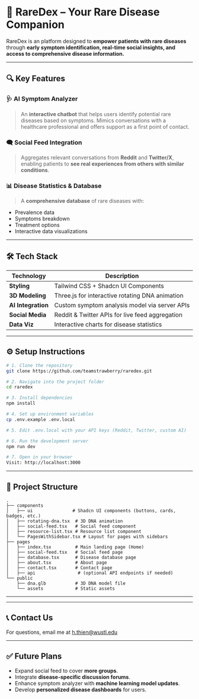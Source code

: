 
# 🧬 RareDex – Your Rare Disease Companion

RareDex is an  platform designed to **empower patients with rare diseases** through **early symptom identification, real-time social insights, and access to comprehensive disease information.** 

---

## 🔍 Key Features

### 🩺 AI Symptom Analyzer
> An **interactive chatbot** that helps users identify potential rare diseases based on symptoms. Mimics conversations with a healthcare professional and offers support as a first point of contact.

### 🗨️ Social Feed Integration
> Aggregates relevant conversations from **Reddit** and **Twitter/X**, enabling patients to **see real experiences from others with similar conditions**.

### 📊 Disease Statistics & Database
> A **comprehensive database** of rare diseases with:

- Prevalence data
- Symptoms breakdown
- Treatment options
- Interactive data visualizations

---

## 🛠️ Tech Stack

| Technology      | Description                                      |
|-----------------|--------------------------------------------------|
| **Styling**     | Tailwind CSS + Shadcn UI Components              |
| **3D Modeling** | Three.js for interactive rotating DNA animation  |
| **AI Integration** | Custom symptom analysis model via server APIs  |
| **Social Media** | Reddit & Twitter APIs for live feed aggregation  |
| **Data Viz**    | Interactive charts for disease statistics        |

---

## ⚙️ Setup Instructions

```bash
# 1. Clone the repository
git clone https://github.com/teamstrawberry/raredex.git

# 2. Navigate into the project folder
cd raredex

# 3. Install dependencies
npm install

# 4. Set up environment variables
cp .env.example .env.local

# 5. Edit .env.local with your API keys (Reddit, Twitter, custom AI)

# 6. Run the development server
npm run dev

# 7. Open in your browser
Visit: http://localhost:3000
```

---

## 📂 Project Structure

```
.
├── components
│   ├── ui               # Shadcn UI components (buttons, cards, badges, etc.)
│   ├── rotating-dna.tsx  # 3D DNA animation
│   ├── social-feed.tsx   # Social feed component
│   ├── resource-list.tsx # Resource list component
│   └── PagesWithSidebar.tsx # Layout for pages with sidebars
├── pages
│   ├── index.tsx         # Main landing page (Home)
│   ├── social-feed.tsx   # Social feed page
│   ├── database.tsx      # Disease database page
│   ├── about.tsx         # About page
│   ├── contact.tsx       # Contact page
│   ├── api                # (optional API endpoints if needed)
└── public
    ├── dna.glb           # 3D DNA model file
    └── assets            # Static assets
```

---


---

## 📞 Contact Us

For questions, email me at h.thien@wustl.edu

---

## ✅ Future Plans

- Expand social feed to cover **more groups**.
- Integrate **disease-specific discussion forums**.
- Enhance symptom analyzer with **machine learning model updates**.
- Develop **personalized disease dashboards** for users.
